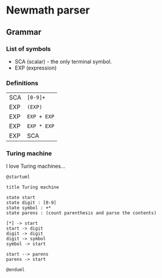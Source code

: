 # Newmath parser

## Grammar

### List of symbols

- SCA (scalar) - the only terminal symbol.
- EXP (expression) 

### Definitions

|     |             |
|-----|-------------|
| SCA | `[0-9]+`    |
| EXP | `(EXP)`     |
| EXP | `EXP + EXP` |
| EXP | `EXP * EXP` |
| EXP | SCA         |

### Turing machine

I love Turing machines...

```puml
@startuml

title Turing machine

state start
state digit : [0-9]
state symbol : +*
state parens : (count parenthesis and parse the contents)

[*] -> start
start -> digit
digit -> digit
digit -> symbol
symbol -> start

start --> parens
parens -> start

@enduml
```

